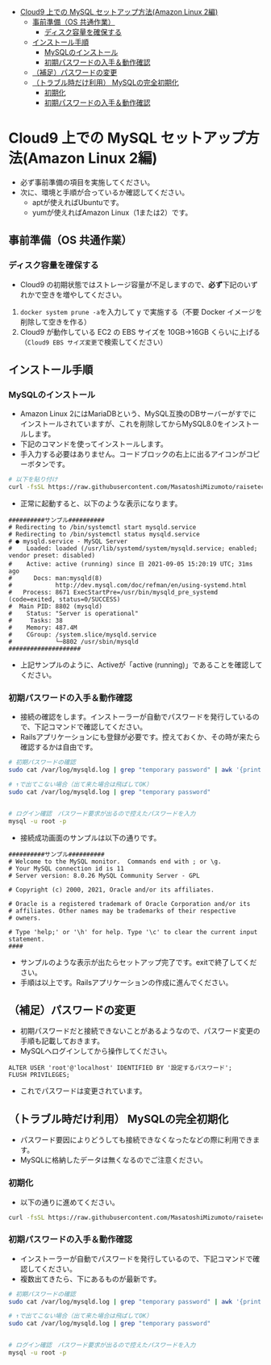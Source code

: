 
- [Cloud9 上での MySQL セットアップ方法(Amazon Linux 2編)](#cloud9-上での-mysql-セットアップ方法amazon-linux-2編)
  - [事前準備（OS 共通作業）](#事前準備os-共通作業)
    - [ディスク容量を確保する](#ディスク容量を確保する)
  - [インストール手順](#インストール手順)
    - [MySQLのインストール](#mysqlのインストール)
    - [初期パスワードの入手＆動作確認](#初期パスワードの入手動作確認)
  - [（補足）パスワードの変更](#補足パスワードの変更)
  - [（トラブル時だけ利用） MySQLの完全初期化](#トラブル時だけ利用-mysqlの完全初期化)
    - [初期化](#初期化)
    - [初期パスワードの入手＆動作確認](#初期パスワードの入手動作確認-1)

# Cloud9 上での MySQL セットアップ方法(Amazon Linux 2編)

- 必ず事前準備の項目を実施してください。
- 次に、環境と手順が合っているか確認してください。
  - aptが使えればUbuntuです。
  - yumが使えればAmazon Linux（1または2）です。

## 事前準備（OS 共通作業）

### ディスク容量を確保する

- Cloud9 の初期状態ではストレージ容量が不足しますので、**必ず**下記のいずれかで空きを増やしてください。

1. `docker system prune -a`を入力して y で実施する（不要 Docker イメージを削除して空きを作る）
2. Cloud9 が動作している EC2 の EBS サイズを 10GB→16GB くらいに上げる（`Cloud9 EBS サイズ変更`で検索してください）

## インストール手順

### MySQLのインストール

- Amazon Linux 2にはMariaDBという、MySQL互換のDBサーバーがすでにインストールされていますが、これを削除してからMySQL8.0をインストールします。
- 下記のコマンドを使ってインストールします。
- 手入力する必要はありません。コードブロックの右上に出るアイコンがコピーボタンです。

```sh
# 以下を貼り付け
curl -fsSL https://raw.githubusercontent.com/MasatoshiMizumoto/raisetech_documents/main/aws/scripts/mysql_amazon_linux_2.sh | sh
```

- 正常に起動すると、以下のような表示になります。

```
##########サンプル##########
# Redirecting to /bin/systemctl start mysqld.service
# Redirecting to /bin/systemctl status mysqld.service
# ● mysqld.service - MySQL Server
#    Loaded: loaded (/usr/lib/systemd/system/mysqld.service; enabled; vendor preset: disabled)
#    Active: active (running) since 日 2021-09-05 15:20:19 UTC; 31ms ago
#      Docs: man:mysqld(8)
#            http://dev.mysql.com/doc/refman/en/using-systemd.html
#   Process: 8671 ExecStartPre=/usr/bin/mysqld_pre_systemd (code=exited, status=0/SUCCESS)
#  Main PID: 8802 (mysqld)
#    Status: "Server is operational"
#     Tasks: 38
#    Memory: 487.4M
#    CGroup: /system.slice/mysqld.service
#            └─8802 /usr/sbin/mysqld
####################
```

- 上記サンプルのように、Activeが「active (running)」であることを確認してください。

### 初期パスワードの入手＆動作確認

- 接続の確認をします。インストーラーが自動でパスワードを発行しているので、下記コマンドで確認してください。
- Railsアプリケーションにも登録が必要です。控えておくか、その時が来たら確認するかは自由です。

```sh
# 初期パスワードの確認
sudo cat /var/log/mysqld.log | grep "temporary password" | awk '{print $13}'

# ↑で出てこない場合（出て来た場合は飛ばしてOK）
sudo cat /var/log/mysqld.log | grep "temporary password"


# ログイン確認　パスワード要求が出るので控えたパスワードを入力
mysql -u root -p
```

- 接続成功画面のサンプルは以下の通りです。

```
##########サンプル##########
# Welcome to the MySQL monitor.  Commands end with ; or \g.
# Your MySQL connection id is 11
# Server version: 8.0.26 MySQL Community Server - GPL

# Copyright (c) 2000, 2021, Oracle and/or its affiliates.

# Oracle is a registered trademark of Oracle Corporation and/or its
# affiliates. Other names may be trademarks of their respective
# owners.

# Type 'help;' or '\h' for help. Type '\c' to clear the current input statement.
####
```

- サンプルのような表示が出たらセットアップ完了です。exitで終了してください。
- 手順は以上です。Railsアプリケーションの作成に進んでください。

## （補足）パスワードの変更

- 初期パスワードだと接続できないことがあるようなので、パスワード変更の手順も記載しておきます。
- MySQLへログインしてから操作してください。

```
ALTER USER 'root'@'localhost' IDENTIFIED BY '設定するパスワード';
FLUSH PRIVILEGES;
```

- これでパスワードは変更されています。


## （トラブル時だけ利用） MySQLの完全初期化

- パスワード要因によりどうしても接続できなくなったなどの際に利用できます。
- MySQLに格納したデータは無くなるのでご注意ください。

### 初期化

- 以下の通りに進めてください。

```sh
curl -fsSL https://raw.githubusercontent.com/MasatoshiMizumoto/raisetech_documents/main/aws/scripts/mysql_initialize.sh | sh
```

### 初期パスワードの入手＆動作確認

- インストーラーが自動でパスワードを発行しているので、下記コマンドで確認してください。
- 複数出てきたら、下にあるものが最新です。

```sh
# 初期パスワードの確認
sudo cat /var/log/mysqld.log | grep "temporary password" | awk '{print $13}'

# ↑で出てこない場合（出て来た場合は飛ばしてOK）
sudo cat /var/log/mysqld.log | grep "temporary password"


# ログイン確認　パスワード要求が出るので控えたパスワードを入力
mysql -u root -p
```
